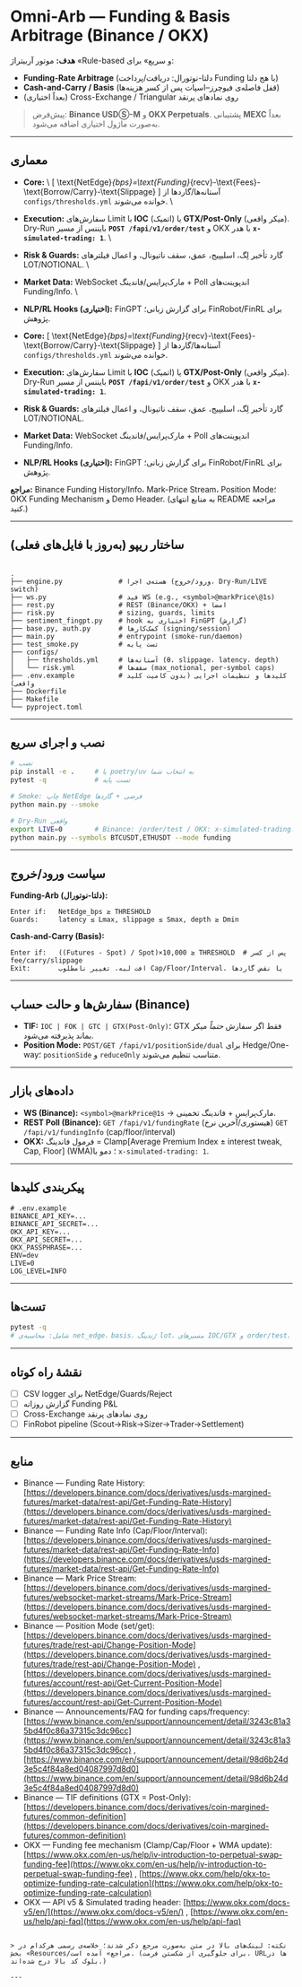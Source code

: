 # Omni-Arb — Funding & Basis Arbitrage (Binance / OKX)

**هدف:** موتور آربیتراژ «Rule-based و سریع» برای:
- **Funding-Rate Arbitrage** (دلتا-نوتورال: دریافت/پرداخت Funding با هج دلتا)
- **Cash-and-Carry / Basis** (قفل فاصله‌ی فیوچرز–اسپات پس از کسر هزینه‌ها)
- (بعداً اختیاری) Cross-Exchange / Triangular روی نمادهای پرنقد

> پیش‌فرض: **Binance USDⓈ-M** و **OKX Perpetuals**. پشتیبانی **MEXC** بعداً به‌صورت ماژول اختیاری اضافه می‌شود.

---

## معماری
- **Core:**  \\
  \[
  \text{NetEdge}_{bps}=\text{Funding}_{recv}-\text{Fees}-\text{Borrow/Carry}-\text{Slippage}
  \]
  آستانه‌ها/گاردها از `configs/thresholds.yml` خوانده می‌شوند.  \\
- **Execution:** سفارش‌های Limit با **IOC** (اتمیک) یا **GTX/Post-Only** (میکر واقعی). Dry-Run بایننس از مسیر **`POST /fapi/v1/order/test`** و OKX با هدر **`x-simulated-trading: 1`**.  \\
- **Risk & Guards:** گارد تأخیر لِگ، اسلیپیج، عمق، سقف ناتیونال، و اعمال فیلترهای LOT/NOTIONAL.  \\
- **Market Data:** WebSocket مارک‌پرایس/فاندینگ + Poll اندپوینت‌های Funding/Info.  \\
- **NLP/RL Hooks (اختیاری):** FinGPT برای گزارش زبانی؛ FinRobot/FinRL برای پژوهش.

- **Core:**
  \[
  \text{NetEdge}_{bps}=\text{Funding}_{recv}-\text{Fees}-\text{Borrow/Carry}-\text{Slippage}
  \]
  آستانه‌ها/گاردها از `configs/thresholds.yml` خوانده می‌شوند.
- **Execution:** سفارش‌های Limit با **IOC** (اتمیک) یا **GTX/Post-Only** (میکر واقعی). Dry-Run بایننس از مسیر **`POST /fapi/v1/order/test`** و OKX با هدر **`x-simulated-trading: 1`**.
- **Risk & Guards:** گارد تأخیر لِگ، اسلیپیج، عمق، سقف ناتیونال، و اعمال فیلترهای LOT/NOTIONAL.
- **Market Data:** WebSocket مارک‌پرایس/فاندینگ + Poll اندپوینت‌های Funding/Info.
- **NLP/RL Hooks (اختیاری):** FinGPT برای گزارش زبانی؛ FinRobot/FinRL برای پژوهش.

**مراجع:** Binance Funding History/Info، Mark-Price Stream، Position Mode؛ OKX Funding Mechanism و Demo Header.
(به منابع انتهای README مراجعه کنید.)

---

## ساختار ریپو (به‌روز با فایل‌های فعلی)
````

.
├── engine.py              # هسته‌ی اجرا (ورود/خروج، Dry-Run/LIVE switch)
├── ws.py                  # فید WS (e.g., <symbol>@markPrice\@1s)
├── rest.py                # REST (Binance/OKX) + امضا
├── risk.py                # sizing, guards, limits
├── sentiment_fingpt.py    # hook اختیاری به FinGPT (گزارش)
├── base.py, auth.py       # کمک‌کارها (signing/session)
├── main.py                # entrypoint (smoke-run/daemon)
├── test_smoke.py          # تست پایه
├── configs/
│   ├── thresholds.yml     # آستانه‌ها (θ، slippage، latency، depth)
│   └── risk.yml           # سقف‌ها (max_notional, per-symbol caps)
├── .env.example           # کلیدها و تنظیمات اجرایی (بدون کامیت کلید واقعی)
├── Dockerfile
├── Makefile
└── pyproject.toml

````

---

## نصب و اجرای سریع
```bash
# نصب
pip install -e .     # یا poetry/uv به انتخاب شما
pytest -q            # تست پایه

# Smoke: چاپ NetEdge فرضی + گاردها
python main.py --smoke

# Dry-Run واقعی
export LIVE=0        # Binance: /order/test / OKX: x-simulated-trading: 1
python main.py --symbols BTCUSDT,ETHUSDT --mode funding
```

---

## سیاست ورود/خروج

**Funding-Arb (دلتا-نوتورال):**

```
Enter if:   NetEdge_bps ≥ THRESHOLD
Guards:     latency ≤ Lmax, slippage ≤ Smax, depth ≥ Dmin
```

**Cash-and-Carry (Basis):**

```
Enter if:   ((Futures - Spot) / Spot)×10,000 ≥ THRESHOLD  # پس از کسر fee/carry/slippage
Exit:       افت لبه، تغییر نامطلوب Cap/Floor/Interval، یا نقض گاردها
```

---

## سفارش‌ها و حالت حساب (Binance)

* **TIF:** `IOC | FOK | GTC | GTX(Post-Only)`؛ GTX فقط اگر سفارش *حتماً* میکر بماند پذیرفته می‌شود.
* **Position Mode:** `POST/GET /fapi/v1/positionSide/dual` برای Hedge/One-way؛ `positionSide` و `reduceOnly` متناسب تنظیم می‌شوند.

---

## داده‌های بازار

* **WS (Binance):** `<symbol>@markPrice@1s` → مارک‌پرایس + فاندینگ تخمینی.
* **REST Poll (Binance):**
  `GET /fapi/v1/fundingRate` (هیستوری/آخرین نرخ)
  `GET /fapi/v1/fundingInfo` (cap/floor/interval)
* **OKX:** فرمول فاندینگ = Clamp\[Average Premium Index ± interest tweak, Cap, Floor] (WMA)؛ دمو با `x-simulated-trading: 1`.

---

## پیکربندی کلیدها

```
# .env.example
BINANCE_API_KEY=...
BINANCE_API_SECRET=...
OKX_API_KEY=...
OKX_API_SECRET=...
OKX_PASSPHRASE=...
ENV=dev
LIVE=0
LOG_LEVEL=INFO
```

---

## تست‌ها

```bash
pytest -q
# شامل: محاسبه‌ی net_edge، basis، رُندینگ lot، مسیرهای IOC/GTX و order/test، و Hedge mode
```

---

## نقشهٔ راه کوتاه

* [ ] CSV logger برای NetEdge/Guards/Reject
* [ ] گزارش روزانه Funding P&L
* [ ] Cross-Exchange روی نمادهای پرنقد
* [ ] FinRobot pipeline (Scout→Risk→Sizer→Trader→Settlement)

---

## منابع

* Binance — Funding Rate History: [https://developers.binance.com/docs/derivatives/usds-margined-futures/market-data/rest-api/Get-Funding-Rate-History](https://developers.binance.com/docs/derivatives/usds-margined-futures/market-data/rest-api/Get-Funding-Rate-History)
* Binance — Funding Rate Info (Cap/Floor/Interval): [https://developers.binance.com/docs/derivatives/usds-margined-futures/market-data/rest-api/Get-Funding-Rate-Info](https://developers.binance.com/docs/derivatives/usds-margined-futures/market-data/rest-api/Get-Funding-Rate-Info)
* Binance — Mark Price Stream: [https://developers.binance.com/docs/derivatives/usds-margined-futures/websocket-market-streams/Mark-Price-Stream](https://developers.binance.com/docs/derivatives/usds-margined-futures/websocket-market-streams/Mark-Price-Stream)
* Binance — Position Mode (set/get): [https://developers.binance.com/docs/derivatives/usds-margined-futures/trade/rest-api/Change-Position-Mode](https://developers.binance.com/docs/derivatives/usds-margined-futures/trade/rest-api/Change-Position-Mode) , [https://developers.binance.com/docs/derivatives/usds-margined-futures/account/rest-api/Get-Current-Position-Mode](https://developers.binance.com/docs/derivatives/usds-margined-futures/account/rest-api/Get-Current-Position-Mode)
* Binance — Announcements/FAQ for funding caps/frequency: [https://www.binance.com/en/support/announcement/detail/3243c81a35bd4f0c86a37315c3dc96cc](https://www.binance.com/en/support/announcement/detail/3243c81a35bd4f0c86a37315c3dc96cc) , [https://www.binance.com/en/support/announcement/detail/98d6b24d3e5c4f84a8ed04087997d8d0](https://www.binance.com/en/support/announcement/detail/98d6b24d3e5c4f84a8ed04087997d8d0)
* Binance — TIF definitions (GTX = Post-Only): [https://developers.binance.com/docs/derivatives/coin-margined-futures/common-definition](https://developers.binance.com/docs/derivatives/coin-margined-futures/common-definition)
* OKX — Funding fee mechanism (Clamp/Cap/Floor + WMA update): [https://www.okx.com/en-us/help/iv-introduction-to-perpetual-swap-funding-fee](https://www.okx.com/en-us/help/iv-introduction-to-perpetual-swap-funding-fee) , [https://www.okx.com/help/okx-to-optimize-funding-rate-calculation](https://www.okx.com/help/okx-to-optimize-funding-rate-calculation)
* OKX — API v5 & Simulated trading header: [https://www.okx.com/docs-v5/en/](https://www.okx.com/docs-v5/en/) , [https://www.okx.com/en-us/help/api-faq](https://www.okx.com/en-us/help/api-faq)

```

> نکته: لینک‌های بالا در متن به‌صورت مرجع ذکر شدند؛ خلاصه‌ی رسمی هرکدام در بخش «Resources/مراجع» آمده است. (برای جلوگیری از شکستن فرمت، URLها در بلوک کد بالا درج شده‌اند.)

---

